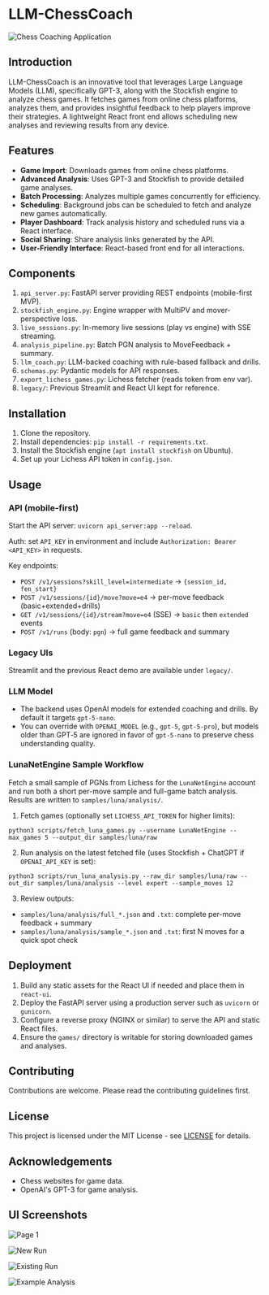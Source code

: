 # LLM-ChessCoach
![Chess Coaching Application](images/LLM-ChessCoach.png)

## Introduction
LLM-ChessCoach is an innovative tool that leverages Large Language Models (LLM), specifically GPT-3, along with the Stockfish engine to analyze chess games. It fetches games from online chess platforms, analyzes them, and provides insightful feedback to help players improve their strategies. A lightweight React front end allows scheduling new analyses and reviewing results from any device.

## Features
- **Game Import**: Downloads games from online chess platforms.
- **Advanced Analysis**: Uses GPT-3 and Stockfish to provide detailed game analyses.
- **Batch Processing**: Analyzes multiple games concurrently for efficiency.
- **Scheduling**: Background jobs can be scheduled to fetch and analyze new games automatically.
- **Player Dashboard**: Track analysis history and scheduled runs via a React interface.
- **Social Sharing**: Share analysis links generated by the API.
- **User-Friendly Interface**: React-based front end for all interactions.

## Components
1. `api_server.py`: FastAPI server providing REST endpoints (mobile-first MVP).
2. `stockfish_engine.py`: Engine wrapper with MultiPV and mover-perspective loss.
3. `live_sessions.py`: In-memory live sessions (play vs engine) with SSE streaming.
4. `analysis_pipeline.py`: Batch PGN analysis to MoveFeedback + summary.
5. `llm_coach.py`: LLM-backed coaching with rule-based fallback and drills.
6. `schemas.py`: Pydantic models for API responses.
7. `export_lichess_games.py`: Lichess fetcher (reads token from env var).
8. `legacy/`: Previous Streamlit and React UI kept for reference.

## Installation
1. Clone the repository.
2. Install dependencies: `pip install -r requirements.txt`.
3. Install the Stockfish engine (`apt install stockfish` on Ubuntu).
4. Set up your Lichess API token in `config.json`.

## Usage
### API (mobile-first)
Start the API server: `uvicorn api_server:app --reload`.

Auth: set `API_KEY` in environment and include `Authorization: Bearer <API_KEY>` in requests.

Key endpoints:
- `POST /v1/sessions?skill_level=intermediate` → `{session_id, fen_start}`
- `POST /v1/sessions/{id}/move?move=e4` → per-move feedback (basic+extended+drills)
- `GET /v1/sessions/{id}/stream?move=e4` (SSE) → `basic` then `extended` events
- `POST /v1/runs` (body: `pgn`) → full game feedback and summary

### Legacy UIs
Streamlit and the previous React demo are available under `legacy/`.

### LLM Model
- The backend uses OpenAI models for extended coaching and drills. By default it targets `gpt-5-nano`.
- You can override with `OPENAI_MODEL` (e.g., `gpt-5`, `gpt-5-pro`), but models older than GPT‑5 are ignored in favor of `gpt-5-nano` to preserve chess understanding quality.

### LunaNetEngine Sample Workflow
Fetch a small sample of PGNs from Lichess for the `LunaNetEngine` account and run both a short per-move sample and full-game batch analysis. Results are written to `samples/luna/analysis/`.

1) Fetch games (optionally set `LICHESS_API_TOKEN` for higher limits):

```
python3 scripts/fetch_luna_games.py --username LunaNetEngine --max_games 5 --output_dir samples/luna/raw
```

2) Run analysis on the latest fetched file (uses Stockfish + ChatGPT if `OPENAI_API_KEY` is set):

```
python3 scripts/run_luna_analysis.py --raw_dir samples/luna/raw --out_dir samples/luna/analysis --level expert --sample_moves 12
```

3) Review outputs:
- `samples/luna/analysis/full_*.json` and `.txt`: complete per-move feedback + summary
- `samples/luna/analysis/sample_*.json` and `.txt`: first N moves for a quick spot check

## Deployment
1. Build any static assets for the React UI if needed and place them in `react-ui`.
2. Deploy the FastAPI server using a production server such as `uvicorn` or `gunicorn`.
3. Configure a reverse proxy (NGINX or similar) to serve the API and static React files.
4. Ensure the `games/` directory is writable for storing downloaded games and analyses.

## Contributing
Contributions are welcome. Please read the contributing guidelines first.

## License
This project is licensed under the MIT License - see [LICENSE](LICENSE) for details.

## Acknowledgements
- Chess websites for game data.
- OpenAI's GPT-3 for game analysis.


## UI Screenshots
![Page 1](images/Page1.png)

![New Run](images/New%20Run%20-%20Empty.png)

![Existing Run](images/Existing%20Run%20-%20Filled.png)

![Example Analysis](images/ExampleAnalysis.png)
